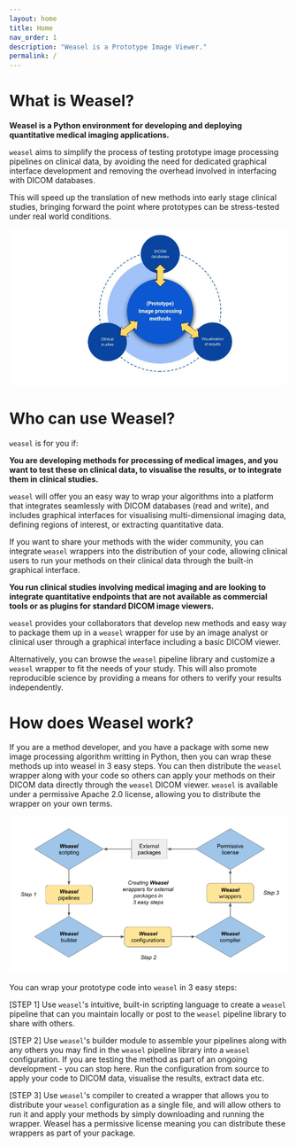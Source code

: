 ```yaml
---
layout: home
title: Home
nav_order: 1
description: "Weasel is a Prototype Image Viewer."
permalink: /
---
```

# What is Weasel?

**Weasel is a Python environment for developing and deploying quantitative medical imaging applications.** 

`weasel` aims to simplify the process of testing prototype image processing pipelines on clinical data, by avoiding the need for dedicated graphical interface development and removing the overhead involved in interfacing with DICOM databases. 

This will speed up the translation of new methods into early stage clinical studies, bringing forward the point where prototypes can be stress-tested under real world conditions. 

![](/media/Challenge.jpg)

# Who can use Weasel?

`weasel` is for you if:

**You are developing methods for processing of medical images, and you want to test these on clinical data, to visualise the results, or to integrate them in clinical studies.**

`weasel` will offer you an easy way to wrap your algorithms into a platform that integrates seamlessly with DICOM databases (read and write), and includes graphical interfaces for visualising multi-dimensional imaging data, defining regions of interest, or extracting quantitative data. 

If you want to share your methods with the wider community, you can integrate `weasel` wrappers into the distribution of your code, allowing clinical users to run your methods on their clinical data through the built-in graphical interface. 

**You run clinical studies involving medical imaging and are looking to integrate quantitative endpoints that are not available as commercial tools or as plugins for standard DICOM image viewers.**

`weasel` provides your collaborators that develop new methods and easy way to package them up in a `weasel` wrapper for use by an image analyst or clinical user through a graphical interface including a basic DICOM viewer. 

Alternatively, you can browse the `weasel` pipeline library and customize a `weasel` wrapper to fit the needs of your study. This will also promote reproducible science by providing a means for others to verify your results independently.

# How does Weasel work?

If you are a method developer, and you have a package with some new image processing algorithm writting in Python, then you can wrap these methods up into weasel in 3 easy steps. You can then distribute the `weasel` wrapper along with your code so others can apply your methods on their DICOM data directly through the `weasel` DICOM viewer. `weasel` is available under a permissive Apache 2.0 license, allowing you to distribute the wrapper on your own terms.

![](/media/Approach.png)

You can wrap your prototype code into `weasel` in 3 easy steps:

[STEP 1] Use `weasel`'s intuitive, built-in scripting language to create a `weasel` pipeline that can you maintain locally or post to the `weasel` pipeline library to share with others.

[STEP 2] Use `weasel`'s builder module to assemble your pipelines along with any others you may find in the `weasel` pipeline library into a `weasel` configuration. If you are testing the method as part of an ongoing development - you can stop here. Run the configuration from source to apply your code to DICOM data, visualise the results, extract data etc.

[STEP 3] Use `weasel`'s compiler to created a wrapper that allows you to distribute your `weasel` configuration as a single file, and will allow others to run it and apply your methods by simply downloading and running the wrapper. Weasel has a permissive license meaning you can distribute these wrappers as part of your package.

